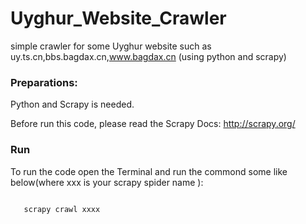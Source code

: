 # Uyghur_Website_Crawler
simple crawler for some Uyghur website such  as uy.ts.cn,bbs.bagdax.cn,www.bagdax.cn (using python and scrapy)

### Preparations:
Python and Scrapy is needed.

Before run this code, please read the Scrapy Docs:
http://scrapy.org/

### Run
To run the code open the Terminal and run the commond some like below(where xxx is your scrapy spider name ):

<code>
   scrapy crawl xxxx 
</code>

